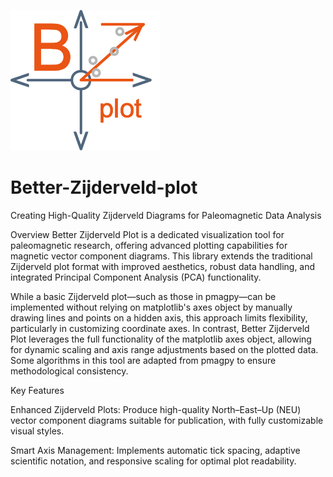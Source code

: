 ![Better-Zijderveld-plot](images/icon.png)

# Better-Zijderveld-plot

Creating High-Quality Zijderveld Diagrams for Paleomagnetic Data Analysis

Overview
Better Zijderveld Plot is a dedicated visualization tool for paleomagnetic research, offering advanced plotting capabilities for magnetic vector component diagrams. This library extends the traditional Zijderveld plot format with improved aesthetics, robust data handling, and integrated Principal Component Analysis (PCA) functionality.

While a basic Zijderveld plot—such as those in pmagpy—can be implemented without relying on matplotlib's axes object by manually drawing lines and points on a hidden axis, this approach limits flexibility, particularly in customizing coordinate axes. In contrast, Better Zijderveld Plot leverages the full functionality of the matplotlib axes object, allowing for dynamic scaling and axis range adjustments based on the plotted data. Some algorithms in this tool are adapted from pmagpy to ensure methodological consistency.

Key Features

Enhanced Zijderveld Plots: Produce high-quality North–East–Up (NEU) vector component diagrams suitable for publication, with fully customizable visual styles.

Smart Axis Management: Implements automatic tick spacing, adaptive scientific notation, and responsive scaling for optimal plot readability.
